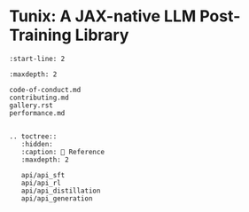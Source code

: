 # Tunix: A JAX-native LLM Post-Training Library

```{include} ../README.md
:start-line: 2
```

```{toctree}
:maxdepth: 2

code-of-conduct.md
contributing.md
gallery.rst
performance.md
```

```{eval-rst}

.. toctree::
   :hidden:
   :caption: 📖 Reference
   :maxdepth: 2

   api/api_sft
   api/api_rl
   api/api_distillation
   api/api_generation
```
